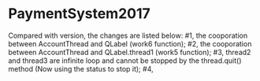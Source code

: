 # PaymentSystem2017
Compared with version, the changes are listed below:
#1, the cooporation between AccountThread and QLabel (work6 function);
#2, the cooporation between AccountThread and QLabel.thread1 (work5 function);
#3, thread2 and thread3 are infinite loop and cannot be stopped by the thread.quit() method (Now using the status to stop it);
#4, 
